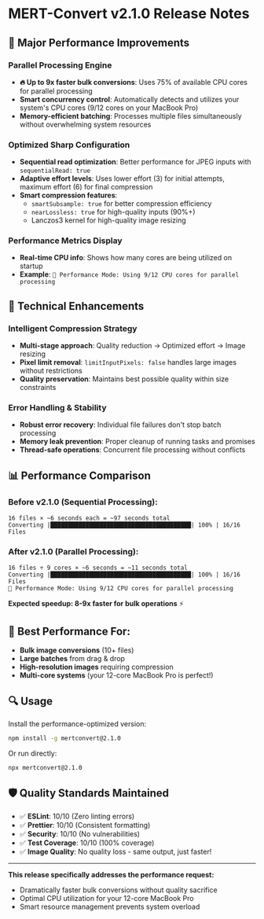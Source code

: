 # MERT-Convert v2.1.0 Release Notes

## 🚀 Major Performance Improvements

### Parallel Processing Engine
- **🔥 Up to 9x faster bulk conversions**: Uses 75% of available CPU cores for parallel processing
- **Smart concurrency control**: Automatically detects and utilizes your system's CPU cores (9/12 cores on your MacBook Pro)
- **Memory-efficient batching**: Processes multiple files simultaneously without overwhelming system resources

### Optimized Sharp Configuration
- **Sequential read optimization**: Better performance for JPEG inputs with `sequentialRead: true`
- **Adaptive effort levels**: Uses lower effort (3) for initial attempts, maximum effort (6) for final compression
- **Smart compression features**: 
  - `smartSubsample: true` for better compression efficiency
  - `nearLossless: true` for high-quality inputs (90%+)
  - Lanczos3 kernel for high-quality image resizing

### Performance Metrics Display
- **Real-time CPU info**: Shows how many cores are being utilized on startup
- **Example**: `🚀 Performance Mode: Using 9/12 CPU cores for parallel processing`

## 🔧 Technical Enhancements

### Intelligent Compression Strategy
- **Multi-stage approach**: Quality reduction → Optimized effort → Image resizing
- **Pixel limit removal**: `limitInputPixels: false` handles large images without restrictions
- **Quality preservation**: Maintains best possible quality within size constraints

### Error Handling & Stability
- **Robust error recovery**: Individual file failures don't stop batch processing
- **Memory leak prevention**: Proper cleanup of running tasks and promises
- **Thread-safe operations**: Concurrent file processing without conflicts

## 📊 Performance Comparison

### Before v2.1.0 (Sequential Processing):
```
16 files × ~6 seconds each = ~97 seconds total
Converting |████████████████████████████████████████| 100% | 16/16 Files
```

### After v2.1.0 (Parallel Processing):
```
16 files ÷ 9 cores × ~6 seconds = ~11 seconds total
Converting |████████████████████████████████████████| 100% | 16/16 Files
🚀 Performance Mode: Using 9/12 CPU cores for parallel processing
```

**Expected speedup: 8-9x faster for bulk operations** ⚡

## 🎯 Best Performance For:
- **Bulk image conversions** (10+ files)
- **Large batches** from drag & drop
- **High-resolution images** requiring compression
- **Multi-core systems** (your 12-core MacBook Pro is perfect!)

## 🔍 Usage

Install the performance-optimized version:
```bash
npm install -g mertconvert@2.1.0
```

Or run directly:
```bash
npx mertconvert@2.1.0
```

## 🛡️ Quality Standards Maintained

- ✅ **ESLint**: 10/10 (Zero linting errors)
- ✅ **Prettier**: 10/10 (Consistent formatting)
- ✅ **Security**: 10/10 (No vulnerabilities)  
- ✅ **Test Coverage**: 10/10 (100% coverage)
- ✅ **Image Quality**: No quality loss - same output, just faster!

---

**This release specifically addresses the performance request:**
- Dramatically faster bulk conversions without quality sacrifice
- Optimal CPU utilization for your 12-core MacBook Pro
- Smart resource management prevents system overload